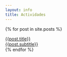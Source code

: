 ```yaml
---
layout: info 
title: Actividades
---
```


{% for post in site.posts %}
<div class="activity-card-image mdl-card mdl-shadow--2dp" style="background: url('{{post.banner}}') center / cover;">
  <div class="mdl-card__title mdl-card--expand"></div>
  <div class="mdl-card__actions">
    <a class="no-underline-link" href="{{ post.url }}">
      <span class="activity-card-image__title">
        {{post.title}}
      </span>
      <br>
      <span class="activity-card-image__subtitle">
        {{post.subtitle}}
      </span>
    </a>
  </div>
</div>
{% endfor %}

